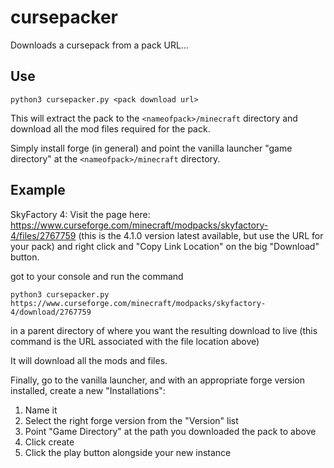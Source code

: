 # cursepacker

Downloads a cursepack from a pack URL...

## Use

```
python3 cursepacker.py <pack download url>
```

This will extract the pack to the `<nameofpack>/minecraft` directory and download all the mod files required for the pack.

Simply install forge (in general) and point the vanilla launcher "game directory" at the `<nameofpack>/minecraft` directory.

## Example

SkyFactory 4: Visit the page here: https://www.curseforge.com/minecraft/modpacks/skyfactory-4/files/2767759 (this is the 4.1.0 version latest available, but use the URL for your pack) and right click and "Copy Link Location" on the big "Download" button.

got to your console and run the command 
```
python3 cursepacker.py https://www.curseforge.com/minecraft/modpacks/skyfactory-4/download/2767759
```
in a parent directory of where you want the resulting download to live (this command is the URL associated with the file location above)

It will download all the mods and files.

Finally, go to the vanilla launcher, and with an appropriate forge version installed, create a new "Installations":
  1. Name it
  2. Select the right forge version from the "Version" list
  3. Point "Game Directory" at the path you downloaded the pack to above
  4. Click create
  5. Click the play button alongside your new instance
  



